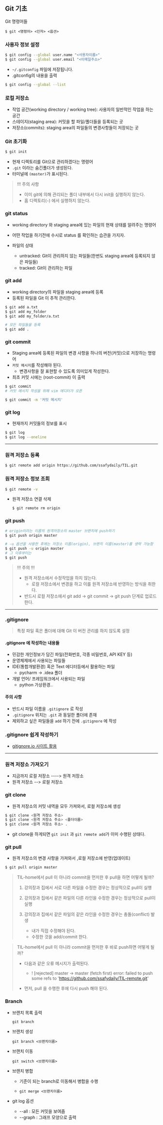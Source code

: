 ## Git 기초


Git 명령어들

```
$ git <명령어> <인자> <옵션>
```



### 사용자 정보 설정

```bash
$ git config --global user.name "<사용자이름>"
$ git config --global user.email "<이메일주소>"
```

- `~/.gitconfig` 파일에 저장됩니다.
- .gitconfig의 내용을 출력

```bash
$ git config --global --list
```



### 로컬 저장소

- 작업 공간(working directory / working tree): 사용자의 일반적인 작업을 하는 공간
- 스테이지(staging area): 커밋을 할 파일/폴더들을 등록되는 곳
- 저장소(commits):  staging area의 파일들의 변경사항들이 저장되는 곳



### Git 초기화

```bash
$ git init
```

- 현재 디렉토리를 Git으로 관리하겠다는 명령어
- `.git` 이라는 숨긴폴더가 생성된다.
- 터미널에 `(master)`가 표시된다.

> !!! 주의 사항
>
> - 이미 git에 의해 관리되는 폴더 내부에서 다시 init을 실행하지 않는다.
> - 홈 디렉토리(`~`) 에서 실행하지 않는다.



### git status

- working directory 와 staging area에 있는 파일의 현재 상태를 알려주는 명령어

- 어떤 작업을 하기전에 수시로 status 를 확인하는 습관을 가지자.

- 파일의 상태

  - untracked: Git이 관리하지 않는 파일들(한번도 staging area에 등록되지 않은 파일들)
  - tracked: Git이 관리하는 파일

  

### git add

- working directory의 파일을 staging area에 등록
- 등록된 파일을 Git 이 추적 관리한다.

```bash
$ git add a.txt
$ git add my_folder 
$ git add my_folder/a.txt

# 모든 파일들을 등록
$ git add . 
```

### git commit

- Staging area에 등록된 파일의 변경 사항을 하나의 버전(커밋)으로 저장하는 명령어
- `커밋 메시지`를 작성해야 된다.
  - 변경사항을 잘 표현할 수 있도록 의미있게 작성한다.
- 최초 커밋 시에는 (root-commit) 이 출력

```bash
$ git commit 
# 커밋 메시지 작성을 위해 vim 에디터가 오픈

$ git commit -m '커밋 메시지'
```



### git log

- 현재까지 커밋들의 정보를 표시

```bash
$ git log
$ git log --oneline
```



-------------



### 원격 저장소 등록

```bash
$ git remote add origin https://github.com/ssafydaily/TIL.git
```



### 원격 저장소 정보 조회

```bash
$ git remote -v
```

- 원격 저장소 연결 삭제

  ```bash
  $ git remote rm origin
  ```

  

### git push

```bash
# origin이라는 이름의 원격저장소의 master 브랜치에 push하기
$ git push origin master

# -u 옵션을 사용한 후에는 저장소 이름(origin), 브랜치 이름(master)를 생략 가능함
$ git push -u origin master
# 그 이후부터는
$ git push
```



>  !!! 주의 !!!
>
>  - 원격 저장소에서 수정작업을 하지 않는다.
>    - 로컬 저장소에서 변경을 하고 이를 원격 저장소에 반영하는 방식을 취한다.
>  - 반드시 로컬 저장소에서 git add -> git commit -> git push 단계로 업로드한다.



----------------

### .gitignore

> 특정 파일 혹은 폴더에 대해 Git 이 버전 관리를 하지 않도록 설정



#### .gitignore 에 작성하는 내용들

- 민감한 개인정보가 담긴 파일(전화번호, 각종 비밀번호, API KEY 등)
- 운영체제에서 사용되는 파일들
- IDE(통합개발환경) 혹은 Text 에디터등에서 활용하는 파일
  - pycharm -> .idea 폴더
- 개발 언어/ 프레임워크에서 사용되는 파일
  - python 가상환경..

#### 주의 사항

- 반드시 파일 이름을 `.gitignore` 로 작성
- `.gitignore` 위치는 `.git` 과 동일한 폴더에 존재
- 제외하고 싶은 파일들을 `add` 하기 전에 `.gitignore` 에 작성

### .gitignore 쉽게 작성하기

- [gitignore.io 사이트 활용](https://www.toptal.com/developers/gitignore)



------------------------



### 원격 저장소 가져오기

- 지금까지 로컬 저장소 ----> 원격 저장소
- 원격 저장소 --> 로컬 저장소



### git clone

- 원격 저장소의 커밋 내역을 모두 가져와서, 로컬 저장소에 생성

````bash
$ git clone <원격 저장소 주소>
$ git clone <원격 저장소 주소> <폴더이름>
$ git clone <원격 저장소 주소> .
````

- git clone을 하게되면 `git init` 과 `git remote add`가 이미 수행된 상태다.



### git pull

- 원격 저장소의 변경 사항을 가져와서 ,로컬 저장소에 반영(업데이트)

```bash
$ git pull origin master
```



> TIL-home에서 pull 이 아니라 commit을 먼저한 후 pull을 하면 어떻게 될까?
>
> 1. 강의장과 집에서 서로 다른 파일을 수정한 경우는 정상적으로 pull이 실행
>
> 2. 강의장과 집에서 같은 파일의 다른 라인을 수정한 경우는 정상적으로 pull이 실행
>
> 3. 강의장과 집에서 같은 파일의 같은 라인을 수정한 경우는 충돌(conflict) 발생
>    - 내가 직접 수정해야 된다.
>    - 수정한 것을 add/commit 한다.



> TIL-home에서 pull 이 아니라 commit을 먼저한 후 바로 push하면 어떻게 될까?
>
> - 다음과 같은 오류 메시지가 출력된다.
>   - ! [rejected]        master -> master (fetch first)
>     error: failed to push some refs to 'https://github.com/ssafydaily/TIL-remote.git'
>
> - 먼저, pull 을 수행한 후에 다시 push 해야 된다.



### Branch

* 브랜치 목록 출력

  `git branch`

* 브랜치 생성

  `git branch <브랜치이름>`

* 브랜치 이동

  `git switch <브랜치이름>`

* 브랜치 병합

  * 기준이 되는 branch로 이동해서 병합을 수행

  * `git merge <브랜치이름>`

* git log 옵션

  * --all : 모든 커밋을 보여줌
  * --graph : 그래프 모양으로 출력





